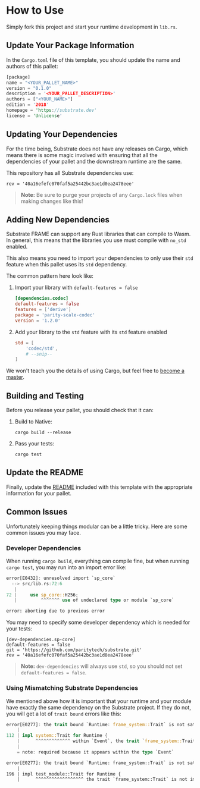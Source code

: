 # How to Use

Simply fork this project and start your runtime development in `lib.rs`.

## Update Your Package Information

In the `Cargo.toml` file of this template, you should update the name and authors of this pallet:

```rust
[package]
name = "<YOUR_PALLET_NAME>"
version = "0.1.0"
description = '<YOUR_PALLET_DESCRIPTION>'
authors = ["<YOUR_NAME>"]
edition = '2018'
homepage = 'https://substrate.dev'
license = 'Unlicense'
```

## Updating Your Dependencies

For the time being, Substrate does not have any releases on Cargo, which means there is some magic involved with ensuring that all the dependencies of your pallet and the downstream runtime are the same.

This repository has all Substrate dependencies use:

```
rev = '40a16efefc070faf5a25442bc3ae1d0ea2478eee'
```

> **Note:** Be sure to purge your projects of any `Cargo.lock` files when making changes like this!

## Adding New Dependencies

Substrate FRAME can support any Rust libraries that can compile to Wasm. In general, this means that the libraries you use must compile with `no_std` enabled.

This also means you need to import your dependencies to only use their `std` feature when this pallet uses its `std` dependency.

The common pattern here look like:

1. Import your library with `default-features = false`

    ```TOML
    [dependencies.codec]
    default-features = false
    features = ['derive']
    package = 'parity-scale-codec'
    version = '1.2.0'
    ```

2. Add your library to the `std` feature with its `std` feature enabled

    ```TOML
    std = [
        'codec/std',
        # --snip--
    ]
    ```

We won't teach you the details of using Cargo, but feel free to [become a master](https://doc.rust-lang.org/cargo/).

## Building and Testing

Before you release your pallet, you should check that it can:

1. Build to Native:

    ```
    cargo build --release
    ```

2. Pass your tests:

    ```
    cargo test
    ```

## Update the README

Finally, update the [README](README.md) included with this template with the appropriate information for your pallet.

## Common Issues

Unfortunately keeping things modular can be a little tricky. Here are some common issues you may face.

### Developer Dependencies

When running `cargo build`, everything can compile fine, but when running `cargo test`, you may run into an import error like:

```rust
error[E0432]: unresolved import `sp_core`
  --> src/lib.rs:72:6
   |
72 |     use sp_core::H256;
   |         ^^^^^^^ use of undeclared type or module `sp_core`

error: aborting due to previous error
```

You may need to specify some developer dependency which is needed for your tests:

```
[dev-dependencies.sp-core]
default-features = false
git = 'https://github.com/paritytech/substrate.git'
rev = '40a16efefc070faf5a25442bc3ae1d0ea2478eee'
```

> **Note:** `dev-dependencies` will always use `std`, so you should not set `default-features = false`.


### Using Mismatching Substrate Dependencies

We mentioned above how it is important that your runtime and your module have exactly the same dependency on the Substrate project. If they do not, you will get a lot of `trait bound` errors like this:

```rust
error[E0277]: the trait bound `Runtime: frame_system::Trait` is not satisfied in `Event`
    |
112 | impl system::Trait for Runtime {
    |      ^^^^^^^^^^^^^ within `Event`, the trait `frame_system::Trait` is not implemented for `Runtime`
    |
    = note: required because it appears within the type `Event`

error[E0277]: the trait bound `Runtime: frame_system::Trait` is not satisfied
    |
196 | impl test_module::Trait for Runtime {
    |      ^^^^^^^^^^^^^^^^^^ the trait `frame_system::Trait` is not implemented for `Runtime`
```
